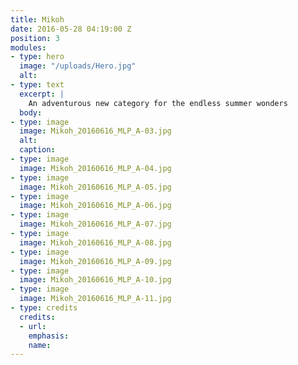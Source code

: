 ```yaml
---
title: Mikoh
date: 2016-05-28 04:19:00 Z
position: 3
modules:
- type: hero
  image: "/uploads/Hero.jpg"
  alt: 
- type: text
  excerpt: |
    An adventurous new category for the endless summer wonders
  body: 
- type: image
  image: Mikoh_20160616_MLP_A-03.jpg
  alt: 
  caption: 
- type: image
  image: Mikoh_20160616_MLP_A-04.jpg
- type: image
  image: Mikoh_20160616_MLP_A-05.jpg
- type: image
  image: Mikoh_20160616_MLP_A-06.jpg
- type: image
  image: Mikoh_20160616_MLP_A-07.jpg
- type: image
  image: Mikoh_20160616_MLP_A-08.jpg
- type: image
  image: Mikoh_20160616_MLP_A-09.jpg
- type: image
  image: Mikoh_20160616_MLP_A-10.jpg
- type: image
  image: Mikoh_20160616_MLP_A-11.jpg
- type: credits
  credits:
  - url: 
    emphasis: 
    name: 
---
```



